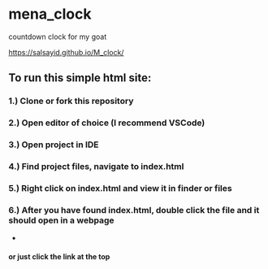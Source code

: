 # mena_clock
countdown clock for my goat


https://salsayid.github.io/M_clock/ 


## To run this simple html site:

### 1.) Clone or fork this repository
### 2.) Open editor of choice (I recommend VSCode)
### 3.) Open project in IDE
### 4.) Find project files, navigate to index.html
### 5.) Right click on index.html and view it in finder or files
### 6.) After you have found index.html, double click the file and it should open in a webpage

-

#### or just click the link at the top
